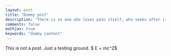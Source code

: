 ```yaml
---
layout: post
title: "Dummy post"
description: "There is no one who loves pain itself, who seeks after it and wants to have it, simply because it is pain..."
comments: false
mathjax: true
keywords: "dummy content"
---
```



This is not a post. Just a testing ground.
$ E = mc^2$
